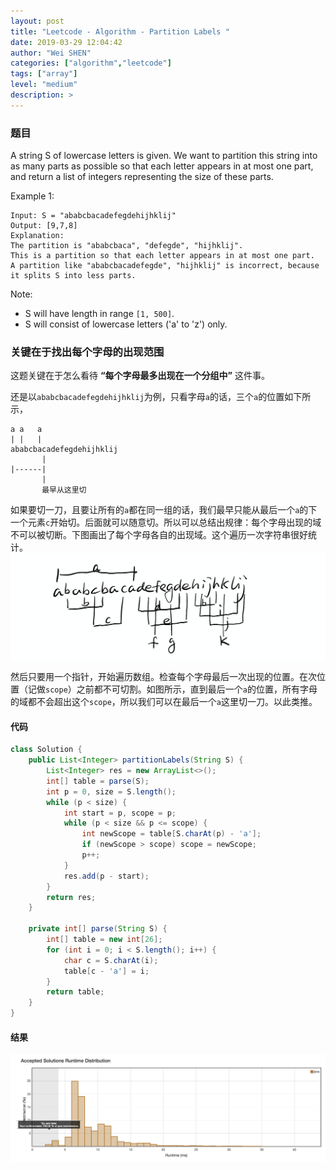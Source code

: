 ```yaml
---
layout: post
title: "Leetcode - Algorithm - Partition Labels "
date: 2019-03-29 12:04:42
author: "Wei SHEN"
categories: ["algorithm","leetcode"]
tags: ["array"]
level: "medium"
description: >
---
```


### 题目
A string S of lowercase letters is given. We want to partition this string into as many parts as possible so that each letter appears in at most one part, and return a list of integers representing the size of these parts.

Example 1:
```
Input: S = "ababcbacadefegdehijhklij"
Output: [9,7,8]
Explanation:
The partition is "ababcbaca", "defegde", "hijhklij".
This is a partition so that each letter appears in at most one part.
A partition like "ababcbacadefegde", "hijhklij" is incorrect, because it splits S into less parts.
```

Note:
* S will have length in range `[1, 500]`.
* S will consist of lowercase letters ('a' to 'z') only.

### 关键在于找出每个字母的出现范围
这题关键在于怎么看待 **“每个字母最多出现在一个分组中”** 这件事。

还是以`ababcbacadefegdehijhklij`为例，只看字母`a`的话，三个`a`的位置如下所示，
```
a a   a
| |   |  
ababcbacadefegdehijhklij
       |
|------|
       |
       最早从这里切
```
如果要切一刀，且要让所有的`a`都在同一组的话，我们最早只能从最后一个`a`的下一个元素`c`开始切。后面就可以随意切。所以可以总结出规律：每个字母出现的域不可以被切断。下图画出了每个字母各自的出现域。这个遍历一次字符串很好统计。
![partition-labels-figure-1](/images/leetcode/partition-labels-figure-1.png)

然后只要用一个指针，开始遍历数组。检查每个字母最后一次出现的位置。在次位置（记做`scope`）之前都不可切割。如图所示，直到最后一个`a`的位置，所有字母的域都不会超出这个`scope`，所以我们可以在最后一个`a`这里切一刀。以此类推。

#### 代码
```java
class Solution {
    public List<Integer> partitionLabels(String S) {
        List<Integer> res = new ArrayList<>();
        int[] table = parse(S);
        int p = 0, size = S.length();
        while (p < size) {
            int start = p, scope = p;
            while (p < size && p <= scope) {
                int newScope = table[S.charAt(p) - 'a'];
                if (newScope > scope) scope = newScope;
                p++;
            }
            res.add(p - start);
        }
        return res;
    }

    private int[] parse(String S) {
        int[] table = new int[26];
        for (int i = 0; i < S.length(); i++) {
            char c = S.charAt(i);
            table[c - 'a'] = i;
        }
        return table;
    }
}
```

#### 结果
![partition-labels-1](/images/leetcode/partition-labels-1.png)
